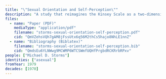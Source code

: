 ```yaml
---
title: "\"Sexual Orientation and Self-Perception\""
description: "A study that reimagines the Kinsey Scale as a two-dimensional spectrum that accounts for asexuality"
files:
  - name: "Paper (PDF)"
    mediaType: "application/pdf"
    filename: "storms-sexual-orientation-self-perception.pdf"
    cid: "QmVZehsVQh7gAM8jFssUtx6q56M2thCs5hajo8NhLE1nnZ"
  - name: "Bibliography (Biblatex)"
    filename: "storms-sexual-orientation-self-perception.bib"
    cid: "QmdsEu6YLNWwg9MCWMP6WTCSWmfUQHfPrgbdRCKRrbRPxv"
people: ["Michael D. Storms"]
identities: ["asexual"]
fromYear: 1979
decades: [1970]
---
```


